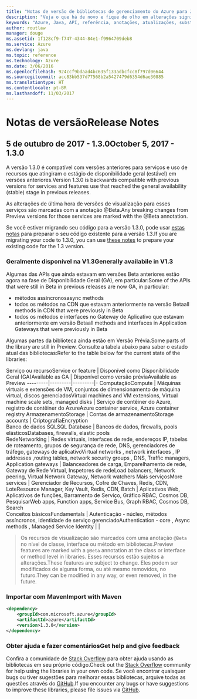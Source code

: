 ```yaml
---
title: "Notas de versão de bibliotecas de gerenciamento do Azure para Java | Microsoft Docs"
description: "Veja o que há de novo e fique de olho em alterações significativas nas bibliotecas de gerenciamento do Azure para Java"
keywords: "Azure, Java, API, referência, anotações, atualizações, substituir, obsoleto"
author: routlaw
manager: douge
ms.assetid: 1f128cf9-f747-4344-84e1-f9964709deb8
ms.service: Azure
ms.devlang: java
ms.topic: reference
ms.technology: Azure
ms.date: 3/06/2016
ms.openlocfilehash: 924ccf9bdaad4bc635f133adbcfcc8f797d06644
ms.sourcegitcommit: acc83bb537d77568b2a5427479d6354d6ae30885
ms.translationtype: HT
ms.contentlocale: pt-BR
ms.lasthandoff: 11/03/2017
---
```

# <a name="release-notes"></a><span data-ttu-id="51edd-104">Notas de versão</span><span class="sxs-lookup"><span data-stu-id="51edd-104">Release Notes</span></span> 

## <a name="october-5-2017---130"></a><span data-ttu-id="51edd-105">5 de outubro de 2017 - 1.3.0</span><span class="sxs-lookup"><span data-stu-id="51edd-105">October 5, 2017 - 1.3.0</span></span> 

<span data-ttu-id="51edd-106">A versão 1.3.0 é compatível com versões anteriores para serviços e uso de recursos que atingiram o estágio de disponibilidade geral (estável) em versões anteriores.</span><span class="sxs-lookup"><span data-stu-id="51edd-106">Version 1.3.0 is backwards compatible with previous versions for services and features use that reached the general availability (stable) stage in previous releases.</span></span>

<span data-ttu-id="51edd-107">As alterações de última hora de versões de visualização para esses serviços são marcadas com a anotação @Beta.</span><span class="sxs-lookup"><span data-stu-id="51edd-107">Any breaking changes from Preview versions for those services are marked with the @Beta annotation.</span></span>

<span data-ttu-id="51edd-108">Se você estiver migrando seu código para a versão 1.3.0, pode usar [estas notas](https://github.com/Azure/azure-sdk-for-java/blob/master/notes/prepare-for-1.3.0.md) para preparar o seu código existente para a versão 1.3.</span><span class="sxs-lookup"><span data-stu-id="51edd-108">If you are migrating your code to 1.3.0, you can use [these notes](https://github.com/Azure/azure-sdk-for-java/blob/master/notes/prepare-for-1.3.0.md) to prepare your existing code for the 1.3 version.</span></span>

### <a name="generally-availabile-in-v13"></a><span data-ttu-id="51edd-109">Geralmente disponível na V1.3</span><span class="sxs-lookup"><span data-stu-id="51edd-109">Generally availabile in V1.3</span></span>

<span data-ttu-id="51edd-110">Algumas das APIs que ainda estavam em versões Beta anteriores estão agora na fase de Disponibilidade Geral (GA), em particular:</span><span class="sxs-lookup"><span data-stu-id="51edd-110">Some of the APIs that were still in Beta in previous releases are now GA, in particular:</span></span>

- <span data-ttu-id="51edd-111">métodos assíncronos</span><span class="sxs-lookup"><span data-stu-id="51edd-111">async methods</span></span>
- <span data-ttu-id="51edd-112">todos os métodos na CDN que estavam anteriormente na versão Beta</span><span class="sxs-lookup"><span data-stu-id="51edd-112">all methods in CDN that were previously in Beta</span></span>
- <span data-ttu-id="51edd-113">todos os métodos e interfaces no Gateway de Aplicativo que estavam anteriormente em versão Beta</span><span class="sxs-lookup"><span data-stu-id="51edd-113">all methods and interfaces in Application Gateways that were previously in Beta</span></span>

 <span data-ttu-id="51edd-114">Algumas partes da biblioteca ainda estão em Versão Prévia.</span><span class="sxs-lookup"><span data-stu-id="51edd-114">Some parts of the library are still in Preview.</span></span> <span data-ttu-id="51edd-115">Consulte a tabela abaixo para saber o estado atual das bibliotecas:</span><span class="sxs-lookup"><span data-stu-id="51edd-115">Refer to the table below for the current state of the libraries:</span></span>

<span data-ttu-id="51edd-116">Serviço ou recurso</span><span class="sxs-lookup"><span data-stu-id="51edd-116">Service or feature</span></span> | <span data-ttu-id="51edd-117">Disponível como Disponibilidade Geral (GA)</span><span class="sxs-lookup"><span data-stu-id="51edd-117">Available as GA</span></span> | <span data-ttu-id="51edd-118">Disponível como versão prévia</span><span class="sxs-lookup"><span data-stu-id="51edd-118">Available as Preview</span></span> 
---------|---------|---------|-
<span data-ttu-id="51edd-119">Computação</span><span class="sxs-lookup"><span data-stu-id="51edd-119">Compute</span></span>  | <span data-ttu-id="51edd-120">Máquinas virtuais e extensões de VM, conjuntos de dimensionamento de máquina virtual, discos gerenciados</span><span class="sxs-lookup"><span data-stu-id="51edd-120">Virtual machines and VM extensions, Virtual machine scale sets, managed disks</span></span>   | <span data-ttu-id="51edd-121">Serviço de contêiner do Azure, registro de contêiner do Azure</span><span class="sxs-lookup"><span data-stu-id="51edd-121">Azure container service, Azure container registry</span></span> 
<span data-ttu-id="51edd-122">Armazenamento</span><span class="sxs-lookup"><span data-stu-id="51edd-122">Storage</span></span>   |  <span data-ttu-id="51edd-123">Contas de armazenamento</span><span class="sxs-lookup"><span data-stu-id="51edd-123">Storage accounts</span></span>       |    <span data-ttu-id="51edd-124">Criptografia</span><span class="sxs-lookup"><span data-stu-id="51edd-124">Encryption</span></span>     
<span data-ttu-id="51edd-125">Banco de dados SQL</span><span class="sxs-lookup"><span data-stu-id="51edd-125">SQL Database</span></span>  | <span data-ttu-id="51edd-126">Bancos de dados, firewalls, pools elásticos</span><span class="sxs-lookup"><span data-stu-id="51edd-126">Databases, firewalls, elastic pools</span></span>              
<span data-ttu-id="51edd-127">Rede</span><span class="sxs-lookup"><span data-stu-id="51edd-127">Networking</span></span>    |  <span data-ttu-id="51edd-128">Redes virtuais, interfaces de rede, endereços IP, tabelas de roteamento, grupos de segurança de rede, DNS, gerenciadores de tráfego, gateways de aplicativo</span><span class="sxs-lookup"><span data-stu-id="51edd-128">Virtual networks , network interfaces , IP addresses ,routing tables, network security groups , DNS, Traffic managers, Application gateways</span></span>  |    <span data-ttu-id="51edd-129">Balanceadores de carga, Emparelhamento de rede, Gateway de Rede Virtual, Inspetores de rede</span><span class="sxs-lookup"><span data-stu-id="51edd-129">Load balancers, Network peering, Virtual Network Gateway, Network watchers</span></span> 
<span data-ttu-id="51edd-130">Mais serviços</span><span class="sxs-lookup"><span data-stu-id="51edd-130">More services</span></span>    |  <span data-ttu-id="51edd-131">Gerenciador de Recursos, Cofre de Chaves, Redis, CDN, Lote</span><span class="sxs-lookup"><span data-stu-id="51edd-131">Resource Manager, Key Vault, Redis,  CDN, Batch</span></span>       |  <span data-ttu-id="51edd-132">Aplicativos Web, Aplicativos de funções, Barramento de Serviço, Gráfico RBAC, Cosmos DB, Pesquisar</span><span class="sxs-lookup"><span data-stu-id="51edd-132">Web apps, Function apps, Service Bus, Graph RBAC, Cosmos DB, Search</span></span>  
<span data-ttu-id="51edd-133">Conceitos básicos</span><span class="sxs-lookup"><span data-stu-id="51edd-133">Fundamentals</span></span>     |   <span data-ttu-id="51edd-134">Autenticação - núcleo, métodos assíncronos, identidade de serviço gerenciado</span><span class="sxs-lookup"><span data-stu-id="51edd-134">Authentication - core , Async methods , Managed Service Identity</span></span>      |      |

> <span data-ttu-id="51edd-135">Os recursos de visualização são marcados com uma anotação `@Beta` no nível de classe, interface ou método em bibliotecas.</span><span class="sxs-lookup"><span data-stu-id="51edd-135">Preview features are marked with a `@Beta` annotation at the class or interface or method level in libraries.</span></span> <span data-ttu-id="51edd-136">Esses recursos estão sujeitos a alterações.</span><span class="sxs-lookup"><span data-stu-id="51edd-136">These features are subject to change.</span></span> <span data-ttu-id="51edd-137">Eles podem ser modificados de alguma forma, ou até mesmo removidos, no futuro.</span><span class="sxs-lookup"><span data-stu-id="51edd-137">They can be modified in any way, or even removed, in the future.</span></span>

### <a name="import-with-maven"></a><span data-ttu-id="51edd-138">Importar com Maven</span><span class="sxs-lookup"><span data-stu-id="51edd-138">Import with Maven</span></span>

```XML
<dependency>
    <groupId>com.microsoft.azure</groupId>
    <artifactId>azure</artifactId>
    <version>1.3.0</version>
</dependency>
```

### <a name="get-help-and-give-feedback"></a><span data-ttu-id="51edd-139">Obter ajuda e fazer comentários</span><span class="sxs-lookup"><span data-stu-id="51edd-139">Get help and give feedback</span></span>

<span data-ttu-id="51edd-140">Confira a comunidade de [Stack Overflow](http://stackoverflow.com/questions/tagged/azure-java-sdk) para obter ajuda usando as bibliotecas em seu próprio código.</span><span class="sxs-lookup"><span data-stu-id="51edd-140">Check out the [Stack Overflow](http://stackoverflow.com/questions/tagged/azure-java-sdk) community for help using the libraries in your own code.</span></span> <span data-ttu-id="51edd-141">Se você encontrar quaisquer bugs ou tiver sugestões para melhorar essas bibliotecas, arquive todas as questões através do [GitHub](https://github.com/Azure/azure-sdk-for-java/issues).</span><span class="sxs-lookup"><span data-stu-id="51edd-141">If you encounter any bugs or have suggestions to improve these libraries, please file issues via [GitHub](https://github.com/Azure/azure-sdk-for-java/issues).</span></span>



